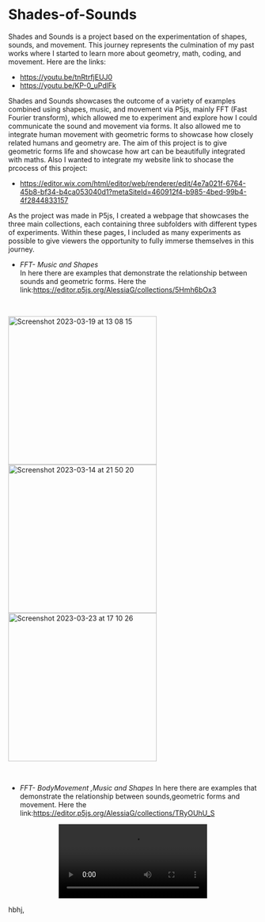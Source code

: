 # Shades-of-Sounds
Shades and Sounds is a project based on the experimentation of shapes, sounds, and movement. This journey represents the culmination of my past works where I started to learn more about geometry, math, coding, and movement.
Here are the links:
* https://youtu.be/tnRtrfjEUJ0
* https://youtu.be/KP-0_uPdlFk

Shades and Sounds showcases the outcome of a variety of examples combined using shapes, music, and movement via P5js, 
mainly FFT (Fast Fourier transform), which allowed me to experiment and explore how I could communicate the sound and movement via forms. It also allowed me to integrate human movement with geometric forms to showcase how closely related humans and geometry are. The aim of this project is to give geometric forms life and showcase how art can be beautifully integrated with maths. Also I wanted to integrate my website link to shocase the prcocess of this project:
* https://editor.wix.com/html/editor/web/renderer/edit/4e7a021f-6764-45b8-bf34-b4ca053040d1?metaSiteId=460912f4-b985-4bed-99b4-4f2844833157



As the project was made in P5js, I created a webpage that showcases the three main collections, each containing three subfolders with different types of experiments. Within these pages, I included as many experiments as possible to give viewers the opportunity to fully immerse themselves in this journey.

* _FFT- Music and Shapes_  
  In here there are examples that demonstrate the relationship between sounds and geometric forms.
	Here the link:https://editor.p5js.org/AlessiaG/collections/5Hmh6bOx3
	
	 &nbsp;
	 
<p float="left">
<img width="300" height="300"  alt="Screenshot 2023-03-19 at 13 08 15" src="https://user-images.githubusercontent.com/116183910/234077892-e4620e54-1fab-4ed0-8020-7f5110de9b14.png"/>
<img width="300" height="300" alt="Screenshot 2023-03-14 at 21 50 20" src="https://user-images.githubusercontent.com/116183910/234078318-99c4bb85-d74c-452e-8062-5019c4bfe4ca.png"/>
 <img width="300" height="300"  alt="Screenshot 2023-03-23 at 17 10 26" src="https://user-images.githubusercontent.com/116183910/234060656-196072f6-0868-4597-9df5-d732e05b2ff1.png"/></p>


 &nbsp;
  
* _FFT- BodyMovement ,Music and Shapes_ 
  In here there are examples that demonstrate the relationship between sounds,geometric forms and movement.
  Here the link:https://editor.p5js.org/AlessiaG/collections/TRyOUhU_S
<p align="center">
 <video src= "https://user-images.githubusercontent.com/116183910/234080187-6edc6f9b-f66d-495c-b0ba-2dc3c286f0ee.mov"</p>


hbhj,







 
  
